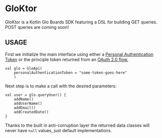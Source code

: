 # GloKtor

GloKtor is a Kotlin Glo Boards SDK featuring a DSL for
building GET queries. POST queries are coming soon!

## USAGE

First we initialize the main interface using
either a [Personal Authentication Token](https://support.gitkraken.com/developers/pats/) or the principle token
returned from an [OAuth 2.0 flow.](https://support.gitkraken.com/developers/oauth/)

```
val glo = GloApi(
    personalAuthenticationToken = "some-token-goes-here"
    )
```

Next step is to make a call with the desired parameters:

```
val user = glo.queryUser() {
    addName()
    addUserName()
    addEmail()
    addCreatedDate()
}
```

Thanks to the built in anti-corruption layer the returned data classes will
never have `null` values, just default implementations.